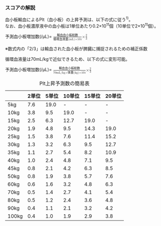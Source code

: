 ### スコアの解説
 血小板輸血によるPlt（血小板）の上昇予測は、以下の式に従う<sup>1)</sup>。  
 なお、血小板濃厚液中の血小板は1単位あたり0.2×10<sup>11</sup>個（10単位で2×10<sup>11</sup>個）。

<div class="math-formula">
    予測血小板増加数(/μL)=
    <math>
        <mfrac>
            <mi>輸血血小板総数</mi>
            <mrow>
            <mi>循環血液量(mL)×10</mi><mi><sup>3</sup></mi>
            </mrow>
        </mfrac>
        <mi>×</mi>    
        <mfrac>
            <mi>2</mi>
            <mrow>
            <mi>3</mi>
            </mrow>
        </mfrac>
    </math>
</div>

※数式内の「2/3」は輸血された血小板が脾臓に捕捉されるための補正係数

循環血液量は70mL/kgで近似できるため、以下の式に変形可能。

<div class="math-formula">
    予測血小板増加数(/μL)=
    <math>
        <mfrac>
            <mi>輸血血小板総数</mi>
            <mrow>
            <mi>70mL/kg×</mi>
            <mi>体重(kg)×10</mi><mi><sup>3</sup></mi>
            </mrow>
        </mfrac>
        <mi>×</mi>
        <mfrac>
            <mi>2</mi>
            <mrow>
            <mi>3</mi>
            </mrow>
        </mfrac>
    </math>
</div>

<table>
  <caption>
    Plt上昇予測数の簡易表
  </caption>
  <thead>
    <tr>
      <th></th>
      <th>2単位</th>
      <th>5単位</th>
      <th>10単位</th>
      <th>15単位</th>
      <th>20単位</th>
    </tr>
  </thead>
  <tbody>
    <tr>
      <td>5kg</td>
      <td>7.6</td>
      <td>19.0</td>
      <td>-</td>
      <td>-</td>
      <td>-</td>
    </tr>
    <tr>
      <td>10kg</td>
      <td>3.8</td>
      <td>9.5</td>
      <td>19.0</td>
      <td>-</td>
      <td>-</td>
    </tr>
    <tr>
      <td>15kg</td>
      <td>2.5</td>
      <td>6.3</td>
      <td>12.7</td>
      <td>19.0</td>
      <td>-</td>
    </tr>
    <tr>
      <td>20kg</td>
      <td>1.9</td>
      <td>4.8</td>
      <td>9.5</td>
      <td>14.3</td>
      <td>19.0</td>
    </tr>
    <tr>
      <td>25kg</td>
      <td>1.5</td>
      <td>3.8</td>
      <td>7.6</td>
      <td>11.4</td>
      <td>15.2</td>
    </tr>
    <tr>
      <td>30kg</td>
      <td>1.3</td>
      <td>3.2</td>
      <td>6.3</td>
      <td>9.5</td>
      <td>12.7</td>
    </tr>
    <tr>
      <td>35kg</td>
      <td>1.1</td>
      <td>2.7</td>
      <td>5.4</td>
      <td>8.2</td>
      <td>10.9</td>
    </tr>
    <tr>
      <td>40kg</td>
      <td>1.0</td>
      <td>2.4</td>
      <td>4.8</td>
      <td>7.1</td>
      <td>9.5</td>
    </tr>
    <tr>
      <td>45kg</td>
      <td>0.8</td>
      <td>2.1</td>
      <td>4.2</td>
      <td>6.3</td>
      <td>8.5</td>
    </tr>
    <tr>
      <td>50kg</td>
      <td>0.8</td>
      <td>1.9</td>
      <td>3.8</td>
      <td>5.7</td>
      <td>7.6</td>
    </tr>
    <tr>
      <td>60kg</td>
      <td>0.6</td>
      <td>1.6</td>
      <td>3.2</td>
      <td>4.8</td>
      <td>6.3</td>
    </tr>
    <tr>
      <td>70kg</td>
      <td>0.5</td>
      <td>1.4</td>
      <td>2.7</td>
      <td>4.1</td>
      <td>5.4</td>
    </tr>
    <tr>
      <td>80kg</td>
      <td>0.5</td>
      <td>1.2</td>
      <td>2.4</td>
      <td>3.6</td>
      <td>4.8</td>
    </tr>
    <tr>
      <td>90kg</td>
      <td>0.4</td>
      <td>1.1</td>
      <td>2.1</td>
      <td>3.2</td>
      <td>4.2</td>
    </tr>
    <tr>
      <td>100kg</td>
      <td>0.4</td>
      <td>1.0</td>
      <td>1.9</td>
      <td>2.9</td>
      <td>3.8</td>
    </tr>
  </tbody>
</table>
